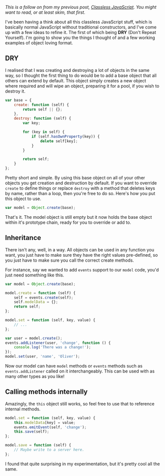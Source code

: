 *This is a follow on from my previous post, [Classless JavaScript][]. You might want to read, or at least skim, that first.*

I've been having a think about all this classless JavaScript stuff, which is basically normal JavaScript without traditional constructors, and I've come up with a few ideas to refine it. The first of which being **DRY** (Don't Repeat Yourself). I'm going to show you the things I thought of and a few working examples of object loving format.

<!-- more -->

## DRY

I realised that I was creating and destroying a lot of objects in the same way, so I thought the first thing to do would be to add a base object that all others can extend by default. This object simply creates a new object where required and will wipe an object, preparing it for a pool, if you wish to destroy it.

```javascript
var base = {
	create: function (self) {
		return self || {};
	},
	destroy: function (self) {
		var key;

		for (key in self) {
			if (self.hasOwnProperty(key)) {
				delete self[key];
			}
		}

		return self;
	}
};
```

Pretty short and simple. By using this base object on all of your other objects you get creation and destruction by default. If you want to override `create` to define things or replace `destroy` with a method that deletes keys by name, rather than a loop, then you're free to do so. Here's how you put this object to use.

```javascript
var model = Object.create(base);
```

That's it. The model object is still empty but it now holds the base object within it's prototype chain, ready for you to override or add to.

## Inheritance

There isn't any, well, in a way. All objects can be used in any function you want, you just have to make sure they have the right values pre-defined, so you just have to make sure you call the correct create methods.

For instance, say we wanted to add `events` support to our `model` code, you'd just need something like this.

```javascript
var model = Object.create(base);

model.create = function (self) {
	self = events.create(self);
	self.modelData = {};
	return self;
};

model.set = function (self, key, value) {
	// ...
};

var user = model.create();
events.addListener(user, 'change', function () {
	console.log('There was a change!');
});
model.set(user, 'name', 'Oliver');
```

Now our model can have `model` methods or `events` methods such as `events.addListener` called on it interchangeably. This can be used with as many other types as you like!

## Calling methods internally

Amazingly, the `this` object still works, so feel free to use that to reference internal methods.

```javascript
model.set = function (self, key, value) {
	this.modelData[key] = value;
	events.emitEvent(self, 'change');
	this.save(self);
};

model.save = function (self) {
	// Maybe write to a server here.
};
```

I found that quite surprising in my experimentation, but it's pretty cool all the same.

[Classless JavaScript]: /2013/09/17/classless-javascript/